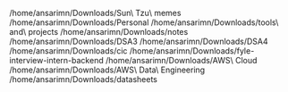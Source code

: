 /home/ansarimn/Downloads/Sun\ Tzu\ memes
/home/ansarimn/Downloads/Personal
/home/ansarimn/Downloads/tools\ and\ projects
/home/ansarimn/Downloads/notes
/home/ansarimn/Downloads/DSA3
/home/ansarimn/Downloads/DSA4
/home/ansarimn/Downloads/cic
/home/ansarimn/Downloads/fyle-interview-intern-backend
/home/ansarimn/Downloads/AWS\ Cloud
/home/ansarimn/Downloads/AWS\ Data\ Engineering
/home/ansarimn/Downloads/datasheets
